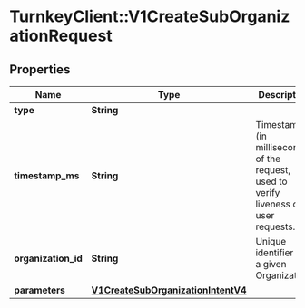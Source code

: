# TurnkeyClient::V1CreateSubOrganizationRequest

## Properties
Name | Type | Description | Notes
------------ | ------------- | ------------- | -------------
**type** | **String** |  | 
**timestamp_ms** | **String** | Timestamp (in milliseconds) of the request, used to verify liveness of user requests. | 
**organization_id** | **String** | Unique identifier for a given Organization. | 
**parameters** | [**V1CreateSubOrganizationIntentV4**](V1CreateSubOrganizationIntentV4.md) |  | 

